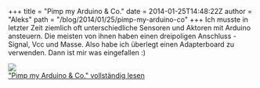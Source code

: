 +++
title = "Pimp my Arduino & Co."
date = 2014-01-25T14:48:22Z
author = "Aleks"
path = "/blog/2014/01/25/pimp-my-arduino-co"
+++
Ich musste in letzter Zeit ziemlich oft unterschiedliche Sensoren und
Aktoren mit Arduino ansteuern. Die meisten von ihnen haben einen
dreipoligen Anschluss - Signal, Vcc und Masse. Also habe ich überlegt
einen Adapterboard zu verwenden. Dann ist mir was eingefallen :)

![](https://flipdot.org/blog/uploads/Wattuino-Con-Mod8.jpg)  
["Pimp my Arduino & Co." vollständig
lesen](https://flipdot.org/blog/archives/229-Pimp-my-Arduino-Co..html#extended)
